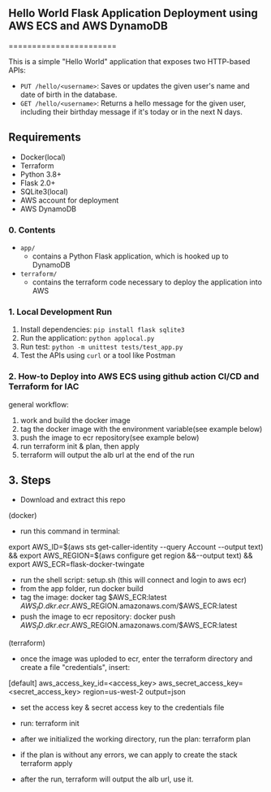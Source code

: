 ## Hello World Flask Application Deployment using AWS ECS and AWS DynamoDB
=======================

This is a simple "Hello World" application that exposes two HTTP-based APIs:

* `PUT /hello/<username>`: Saves or updates the given user's name and date of birth in the database.
* `GET /hello/<username>`: Returns a hello message for the given user, including their birthday message if it's today or in the next N days.

Requirements
------------
* Docker(local)
* Terraform
* Python 3.8+
* Flask 2.0+
* SQLite3(local)
* AWS account for deployment
* AWS DynamoDB

### 0. Contents
- `app/`
  - contains a Python Flask application, which is hooked up to DynamoDB
- `terraform/`
  - contains the terraform code necessary to deploy the application into AWS
  
### 1. Local Development Run

1. Install dependencies: `pip install flask sqlite3`
2. Run the application: `python applocal.py`
3. Run test: `python -m unittest tests/test_app.py`
3. Test the APIs using `curl` or a tool like Postman

### 2. How-to Deploy into AWS ECS using github action CI/CD and Terraform for IAC
general workflow: 
1. work and build the docker image
2. tag the docker image with the environment variable(see example below)
3. push the image to ecr repository(see example below)
4. run terraform init & plan, then apply
5. terraform will output the alb url at the end of the run

## 3. Steps
- Download and extract this repo


(docker)
- run this command in terminal:

export AWS_ID=$(aws sts get-caller-identity --query Account --output text) && export AWS_REGION=$(aws configure get region &&--output text) && export AWS_ECR=flask-docker-twingate

- run the shell script: setup.sh (this will connect and login to aws ecr)  
- from the app folder, run docker build
- tag the image:
docker tag $AWS_ECR:latest $AWS_ID.dkr.ecr.$AWS_REGION.amazonaws.com/$AWS_ECR:latest
- push the image to ecr repository:
docker push $AWS_ID.dkr.ecr.$AWS_REGION.amazonaws.com/$AWS_ECR:latest


(terraform)
- once the image was uploded to ecr, enter the terraform directory and create a file "credentials", insert:

[default]
aws_access_key_id=<access_key>
aws_secret_access_key=<secret_access_key>
region=us-west-2
output=json

- set the access key & secret access key to the credentials file

- run:
terraform init
- after we initialized the working directory, run the plan:
terraform plan
- if the plan is without any errors, we can apply to create the stack
terraform apply

- after the run, terraform will output the alb url, use it.


